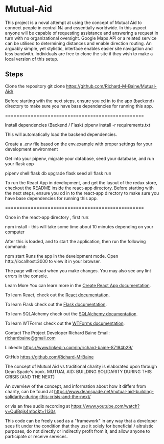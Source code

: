 # Mutual-Aid

   This project is a noval attempt at using the concept of Mutual Aid to connect people in central NJ and essentially worldwide.  In this aspect anyone will be capable of requesting assistance and answering a request in turn with no organizational oversight.  Google Maps API or a related service can be utilised to determining distances and enable direction routing. An arguably simple, yet stylistic, interface enables easier site navigation and less bandwith.  Individuals are free to clone the site if they wish to make a local version of this setup.    

## Steps

Clone the repository
 git clone https://github.com/Richard-M-Baine/Mutual-Aid/


Before starting with the next steps, ensure you cd in to the app (backend) directory to make sure you have base dependencies for running this app.

=================================================

Install dependencies (Backend / Flask)
  pipenv install -r requirements.txt
  
  This will automatically load the backend dependencies.  
  
Create a .env file based on the env.example with proper settings for your development environment



Get into your pipenv, migrate your database, seed your database, and run your flask app

 pipenv shell 
 flask db upgrade
 flask seed all 
 flask run 
 
To run the React App in development, and get the layout of the redux store, checkout the README inside the react-app directory.
Before starting with the next steps, ensure you cd in to the react-app directory to make sure you have base dependencies for running this app.

=================================================

Once in the react-app directory , first run:

 npm install - this will take some time about 10 minutes depending on your computer
 
After this is loaded, and to start the application, then run the following command:

 npm start
Runs the app in the development mode. Open http://localhost:3000 to view it in your browser.

The page will reload when you make changes. You may also see any lint errors in the console.

Learn More
You can learn more in the [Create React App documentation](https://facebook.github.io/create-react-app/docs/getting-started).

To learn React, check out the [React documentation](https://reactjs.org/).

To learn Flask check out the [Flask documentation](https://flask.palletsprojects.com/en/2.2.x/).

To learn SQLAlchemy check out the [SQLAlchemy documentation](https://www.sqlalchemy.org/).

To learn WTForms check out the [WTForms documentation](https://wtforms.readthedocs.io/en/2.3.x/).


Contact The Project Developer
Richard Baine
Email: richardbaine@gmail.com

LinkedIn https://www.linkedin.com/in/richard-baine-87184b29/

GitHub https://github.com/Richard-M-Baine


The concept of Mutual Aid vs traditional charity is elaborated upon through Dean Spade's book.  MUTUAL AID: BUILDING SOLIDARITY DURING THIS CRISIS (AND THE NEXT)

An overview of the concept, and information about how it differs from charity, can be found at https://www.deanspade.net/mutual-aid-building-solidarity-during-this-crisis-and-the-next/

or via an free audio recording at https://www.youtube.com/watch?v=OuIBqis4mbc&t=1130s

This code can be freely used as a "framework" in any way that a developer sees fit under the condition that they use it solely for beneficial / altruistic purposes, do not directly or indirectly profit from it, and allow anyone to participate or receive services. 
